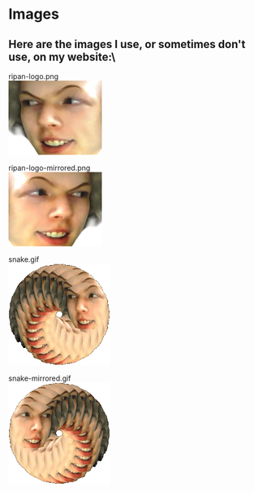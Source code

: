 # Images
## Here are the images I use, or sometimes don't use, on my website:\

ripan-logo.png\
![ripan-logo.png](ripan-logo.png)


ripan-logo-mirrored.png\
![ripan-logo-mirrored.png](ripan-logo-mirrored.png)


snake.gif\
![snake.gif](snake.gif)


snake-mirrored.gif\
![snake-mirrored.gif](snake-mirrored.gif)

